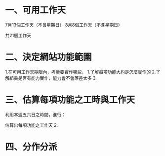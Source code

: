 一、可用工作天
============
7月13個工作天（不含星期日）
8月8個工作天（不含星期日）

共21個工作天

二、決定網站功能範圍
=================
1.在可用工作天期限內，考量要實作哪些，
1.了解每項功能大約是怎麼實作的
2.了解組員是否有能力實作，能力會不會落差太多
3.


三、估算每項功能之工時與工作天
=========================

利用本週五六日之時間，進行：

估算出每項功能之工作天
2.


四、分作分派
==========

